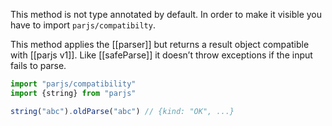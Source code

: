 This method is not type annotated by default. In order to make it visible you have to import `parjs/compatibilty`.

This method applies the [[parser]] but returns a result object compatible with [[parjs v1]]. Like [[safeParse]] it doesn’t throw exceptions if the input fails to parse.

```ts
import "parjs/compatibility"
import {string} from "parjs"

string("abc").oldParse("abc") // {kind: "OK", ...}
```